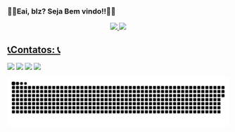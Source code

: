 ### ✌🏼Eai, blz? Seja Bem vindo!!✌🏼

<div align="center">
  <a href="https://github.com/Jamesdeon01">
  <img height="140em" src="https://github-readme-stats.vercel.app/api?username=jamesdeon01&show_icons=true&theme=tokyonight&include_all_commits=true&count_private=true"/>
  <img height="140em" src="https://github-readme-stats.vercel.app/api/top-langs/?username=jamesdeon01&layout=compact&langs_count=7&theme=tokyonight"/>
</div>

## 📞Contatos: 📞
  
  <div> 
  <a href="https://api.whatsapp.com/send?phone=5534988740569&text=Ol%C3%A1!%20Tudo%20bem%3F" target="_blank"><img src= "https://img.shields.io/badge/WhatsApp-25D366?style=for-the-badge&logo=whatsapp&logoColor=white"target="_blank"></a>
  <a href="https://instagram.com/james.deon" target="_blank"><img src="https://img.shields.io/badge/-Instagram-%23E4405F?style=for-the-badge&logo=instagram&logoColor=white" target="_blank"></a>
  <a href = "mailto:jamesdeon.dev@gmail.com"><img src="https://img.shields.io/badge/-Gmail-%23333?style=for-the-badge&logo=gmail&logoColor=white" target="_blank"></a>
  <a href="https://www.linkedin.com/in/james-deon-7642711a0" target="_blank"><img src="https://img.shields.io/badge/-LinkedIn-%230077B5?style=for-the-badge&logo=linkedin&logoColor=white" target="_blank"></a> 
  </div>
  
  ![Snake animation](https://github.com/jamesdeon01/jamesdeon01/blob/output/github-contribution-grid-snake.svg)
 

